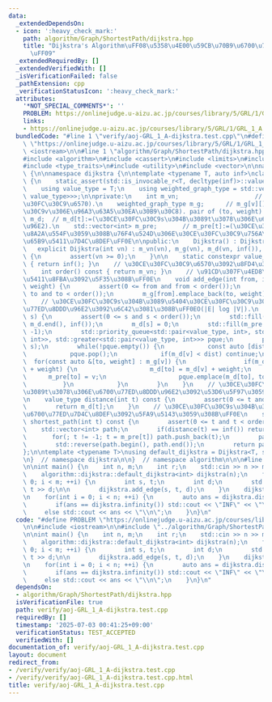 ```yaml
---
data:
  _extendedDependsOn:
  - icon: ':heavy_check_mark:'
    path: algorithm/Graph/ShortestPath/dijkstra.hpp
    title: "Dijkstra's Algorithm\uFF08\u5358\u4E00\u59CB\u70B9\u6700\u77ED\u7D4C\u8DEF\
      \uFF09"
  _extendedRequiredBy: []
  _extendedVerifiedWith: []
  _isVerificationFailed: false
  _pathExtension: cpp
  _verificationStatusIcon: ':heavy_check_mark:'
  attributes:
    '*NOT_SPECIAL_COMMENTS*': ''
    PROBLEM: https://onlinejudge.u-aizu.ac.jp/courses/library/5/GRL/1/GRL_1_A
    links:
    - https://onlinejudge.u-aizu.ac.jp/courses/library/5/GRL/1/GRL_1_A
  bundledCode: "#line 1 \"verify/aoj-GRL_1_A-dijkstra.test.cpp\"\n#define PROBLEM\
    \ \"https://onlinejudge.u-aizu.ac.jp/courses/library/5/GRL/1/GRL_1_A\"\n\n#include\
    \ <iostream>\n\n#line 1 \"algorithm/Graph/ShortestPath/dijkstra.hpp\"\n\n\n\n\
    #include <algorithm>\n#include <cassert>\n#include <limits>\n#include <queue>\n\
    #include <type_traits>\n#include <utility>\n#include <vector>\n\nnamespace algorithm\
    \ {\n\nnamespace dijkstra {\n\ntemplate <typename T, auto inf>\nclass Dijkstra\
    \ {\n    static_assert(std::is_invocable_r<T, decltype(inf)>::value);\n\npublic:\n\
    \    using value_type = T;\n    using weighted_graph_type = std::vector<std::vector<std::pair<int,\
    \ value_type>>>;\n\nprivate:\n    int m_vn;                     // m_vn:=(\u30CE\
    \u30FC\u30C9\u6570).\n    weighted_graph_type m_g;      // m_g[v][]:=(\u30CE\u30FC\
    \u30C9v\u306E\u96A3\u63A5\u30EA\u30B9\u30C8). pair of (to, weight).\n    std::vector<value_type>\
    \ m_d;  // m_d[t]:=(\u30CE\u30FC\u30C9s\u304B\u3089t\u3078\u306E\u6700\u77ED\u8DDD\
    \u96E2).\n    std::vector<int> m_pre;       // m_pre[t]:=(\u30CE\u30FC\u30C9t\u3092\
    \u8A2A\u554F\u3059\u308B\u76F4\u524D\u306E\u30CE\u30FC\u30C9\u756A\u53F7). \u9006\
    \u65B9\u5411\u7D4C\u8DEF\uFF0E\n\npublic:\n    Dijkstra() : Dijkstra(0) {}\n \
    \   explicit Dijkstra(int vn) : m_vn(vn), m_g(vn), m_d(vn, inf()), m_pre(vn, -1)\
    \ {\n        assert(vn >= 0);\n    }\n\n    static constexpr value_type infinity()\
    \ { return inf(); }\n    // \u30CE\u30FC\u30C9\u6570\u3092\u8FD4\u3059\uFF0E\n\
    \    int order() const { return m_vn; }\n    // \u91CD\u307F\u4ED8\u304D\u6709\
    \u5411\u8FBA\u3092\u5F35\u308B\uFF0E\n    void add_edge(int from, int to, value_type\
    \ weight) {\n        assert(0 <= from and from < order());\n        assert(0 <=\
    \ to and to < order());\n        m_g[from].emplace_back(to, weight);\n    }\n\
    \    // \u30CE\u30FC\u30C9s\u304B\u3089\u5404\u30CE\u30FC\u30C9\u3078\u306E\u6700\
    \u77ED\u8DDD\u96E2\u3092\u6C42\u3081\u308B\uFF0EO(|E| log |V|).\n    void dijkstra(int\
    \ s) {\n        assert(0 <= s and s < order());\n        std::fill(m_d.begin(),\
    \ m_d.end(), inf());\n        m_d[s] = 0;\n        std::fill(m_pre.begin(), m_pre.end(),\
    \ -1);\n        std::priority_queue<std::pair<value_type, int>, std::vector<std::pair<value_type,\
    \ int>>, std::greater<std::pair<value_type, int>>> pque;\n        pque.emplace(0,\
    \ s);\n        while(!pque.empty()) {\n            const auto [dist, v] = pque.top();\n\
    \            pque.pop();\n            if(m_d[v] < dist) continue;\n          \
    \  for(const auto &[to, weight] : m_g[v]) {\n                if(m_d[to] > m_d[v]\
    \ + weight) {\n                    m_d[to] = m_d[v] + weight;\n              \
    \      m_pre[to] = v;\n                    pque.emplace(m_d[to], to);\n      \
    \          }\n            }\n        }\n    }\n    // \u30CE\u30FC\u30C9s\u304B\
    \u3089t\u3078\u306E\u6700\u77ED\u8DDD\u96E2\u3092\u53D6\u5F97\u3059\u308B\uFF0E\
    \n    value_type distance(int t) const {\n        assert(0 <= t and t < order());\n\
    \        return m_d[t];\n    }\n    // \u30CE\u30FC\u30C9s\u304B\u3089t\u3078\u306E\
    \u6700\u77ED\u7D4C\u8DEF\u3092\u5FA9\u5143\u3059\u308B\uFF0E\n    std::vector<int>\
    \ shortest_path(int t) const {\n        assert(0 <= t and t < order());\n    \
    \    std::vector<int> path;\n        if(distance(t) == inf()) return path;\n \
    \       for(; t != -1; t = m_pre[t]) path.push_back(t);\n        path.shrink_to_fit();\n\
    \        std::reverse(path.begin(), path.end());\n        return path;\n    }\n\
    };\n\ntemplate <typename T>\nusing default_dijkstra = Dijkstra<T, std::numeric_limits<T>::max>;\n\
    \n}  // namespace dijkstra\n\n}  // namespace algorithm\n\n\n#line 6 \"verify/aoj-GRL_1_A-dijkstra.test.cpp\"\
    \n\nint main() {\n    int n, m;\n    int r;\n    std::cin >> n >> m >> r;\n\n\
    \    algorithm::dijkstra::default_dijkstra<int> dijkstra(n);\n    for(int i =\
    \ 0; i < m; ++i) {\n        int s, t;\n        int d;\n        std::cin >> s >>\
    \ t >> d;\n\n        dijkstra.add_edge(s, t, d);\n    }\n    dijkstra.dijkstra(r);\n\
    \n    for(int i = 0; i < n; ++i) {\n        auto ans = dijkstra.distance(i);\n\
    \        if(ans == dijkstra.infinity()) std::cout << \"INF\" << \"\\n\";\n   \
    \     else std::cout << ans << \"\\n\";\n    }\n}\n"
  code: "#define PROBLEM \"https://onlinejudge.u-aizu.ac.jp/courses/library/5/GRL/1/GRL_1_A\"\
    \n\n#include <iostream>\n\n#include \"../algorithm/Graph/ShortestPath/dijkstra.hpp\"\
    \n\nint main() {\n    int n, m;\n    int r;\n    std::cin >> n >> m >> r;\n\n\
    \    algorithm::dijkstra::default_dijkstra<int> dijkstra(n);\n    for(int i =\
    \ 0; i < m; ++i) {\n        int s, t;\n        int d;\n        std::cin >> s >>\
    \ t >> d;\n\n        dijkstra.add_edge(s, t, d);\n    }\n    dijkstra.dijkstra(r);\n\
    \n    for(int i = 0; i < n; ++i) {\n        auto ans = dijkstra.distance(i);\n\
    \        if(ans == dijkstra.infinity()) std::cout << \"INF\" << \"\\n\";\n   \
    \     else std::cout << ans << \"\\n\";\n    }\n}\n"
  dependsOn:
  - algorithm/Graph/ShortestPath/dijkstra.hpp
  isVerificationFile: true
  path: verify/aoj-GRL_1_A-dijkstra.test.cpp
  requiredBy: []
  timestamp: '2025-07-03 00:41:25+09:00'
  verificationStatus: TEST_ACCEPTED
  verifiedWith: []
documentation_of: verify/aoj-GRL_1_A-dijkstra.test.cpp
layout: document
redirect_from:
- /verify/verify/aoj-GRL_1_A-dijkstra.test.cpp
- /verify/verify/aoj-GRL_1_A-dijkstra.test.cpp.html
title: verify/aoj-GRL_1_A-dijkstra.test.cpp
---
```

